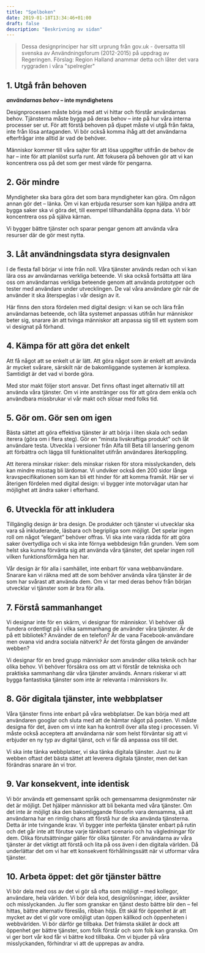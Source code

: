 ```yaml
---
title: "Spelboken"
date: 2019-01-18T13:34:46+01:00
draft: false
description: "Beskrivning av sidan"
---
```


> Dessa designprinciper har sitt urprung från gov.uk - översatta till svenska av Användningsforum (2012-2015) på uppdrag av Regeringen. Förslag: Region Halland anammar detta och låter det vara ryggraden i våra "spelregler"

## 1. Utgå från behoven
**_användarnas behov_ – inte myndighetens**

Designprocessen måste börja med att vi hittar och förstår användarnas behov. Tjänsterna måste bygga på deras behov – inte på hur våra interna processer ser ut. För att förstå behoven på djupet måste vi utgå från fakta, inte från lösa antaganden. Vi bör också komma ihåg att det användarna efterfrågar inte alltid är vad de behöver.

Människor kommer till våra sajter för att lösa uppgifter utifrån de behov de har – inte för att planlöst surfa runt. Att fokusera på behoven gör att vi kan koncentrera oss på det som ger mest värde för pengarna.

## 2. Gör mindre

Myndigheter ska bara göra det som bara myndigheter kan göra. Om någon annan gör det – länka. Om vi kan erbjuda resurser som kan hjälpa andra att bygga saker ska vi göra det, till exempel tillhandahålla öppna data. Vi bör koncentrera oss på själva kärnan.

Vi bygger bättre tjänster och sparar pengar genom att använda våra resurser där de gör mest nytta.

## 3. Låt användningsdata styra designvalen

I de flesta fall börjar vi inte från noll. Våra tjänster används redan och vi kan lära oss av användarnas verkliga beteende. Vi ska också fortsätta att lära oss om användarnas verkliga beteende genom att använda prototyper och tester med användare under utvecklingen. De val våra användare gör när de använder it ska återspeglas i vår design av it.

Här finns den stora fördelen med digital design: vi kan se och lära från användarnas beteende, och låta systemet anpassas utifrån hur människor beter sig, snarare än att tvinga människor att anpassa sig till ett system som vi designat på förhand.

## 4. Kämpa för att göra det enkelt

Att få något att se enkelt ut är lätt. Att göra något som är enkelt att använda är mycket svårare, särskilt när de bakomliggande systemen är komplexa. Samtidigt är det vad vi borde göra.

Med stor makt följer stort ansvar. Det finns oftast inget alternativ till att använda våra tjänster. Om vi inte anstränger oss för att göra dem enkla och användbara missbrukar vi vår makt och slösar med folks tid.

## 5. Gör om. Gör sen om igen

Bästa sättet att göra effektiva tjänster är att börja i liten skala och sedan iterera (göra om i flera steg). Gör en “minsta livskraftiga produkt” och låt användare testa. Utveckla i versioner från Alfa till Beta till lansering genom att förbättra och lägga till funktionalitet utifrån användares återkoppling.

Att iterera minskar risker: dels minskar risken för stora misslyckanden, dels kan mindre misstag bli lärdomar. Vi undviker också den 200 sidor långa kravspecifikationen som kan bli ett hinder för att komma framåt. Här ser vi återigen fördelen med digital design: vi bygger inte motorvägar utan har möjlighet att ändra saker i efterhand.

## 6. Utveckla för att inkludera

Tillgänglig design är bra design. De produkter och tjänster vi utvecklar ska vara så inkluderande, läsbara och begripliga som möjligt. Det spelar ingen roll om något “elegant” behöver offras. Vi ska inte vara rädda för att göra saker övertydliga och vi ska inte förnya webbdesign från grunden. Vem som helst ska kunna förvänta sig att använda våra tjänster, det spelar ingen roll vilken funktionsförmåga hen har.

Vår design är för alla i samhället, inte enbart för vana webbanvändare. Snarare kan vi räkna med att de som behöver använda våra tjänster är de som har svårast att använda dem. Om vi tar med deras behov från början utvecklar vi tjänster som är bra för alla.

## 7. Förstå sammanhanget

Vi designar inte för en skärm, vi designar för människor. Vi behöver då fundera ordentligt på i vilka sammanhang de använder våra tjänster. Är de på ett bibliotek? Använder de en telefon? Är de vana Facebook-användare men ovana vid andra sociala nätverk? Är det första gången de använder webben?

Vi designar för en bred grupp människor som använder olika teknik och har olika behov. Vi behöver försäkra oss om att vi förstår de tekniska och praktiska sammanhang där våra tjänster används. Annars riskerar vi att bygga fantastiska tjänster som inte är relevanta i människors liv.

## 8. Gör digitala tjänster, inte webbplatser

Våra tjänster finns inte enbart på våra webbplatser. De kan börja med att användaren googlar och sluta med att de hämtar något på posten. Vi måste designa för det, även om vi inte kan ha kontroll över alla steg i processen. Vi måste också acceptera att användarna när som helst förväntar sig att vi erbjuder en ny typ av digital tjänst, och vi får då anpassa oss till det.

Vi ska inte tänka webbplatser, vi ska tänka digitala tjänster. Just nu är webben oftast det bästa sättet att leverera digitala tjänster, men det kan förändras snarare än vi tror.

## 9. Var konsekvent, inte identisk

Vi bör använda ett gemensamt språk och gemensamma designmönster när det är möjligt. Det hjälper människor att bli bekanta med våra tjänster. Om det inte är möjligt ska den bakomliggande filosofin vara densamma, så att användarna har en rimlig chans att förstå hur de ska använda tjänsterna.
Detta är inte tvingande krav. Vi bygger inte perfekta tjänster enbart på rutin och det går inte att förutse varje tänkbart scenario och ha vägledningar för dem. Olika förutsättningar gäller för olika tjänster. För användarna av våra tjänster är det viktigt att förstå och lita på oss även i den digitala världen. Då underlättar det om vi har ett konsekvent förhållningssätt när vi utformar våra tjänster.

## 10. Arbeta öppet: det gör tjänster bättre

Vi bör dela med oss av det vi gör så ofta som möjligt – med kollegor, användare, hela världen.  Vi bör dela kod, designlösningar, idéer, avsikter och misslyckanden. Ju fler som  granskar en tjänst desto bättre blir den – fel hittas, bättre alternativ föreslås, ribban höjs.
Ett skäl för öppenhet är att mycket av det vi gör vore omöjligt utan öppen källkod och öppenheten i webbvärlden. Vi bör därför ge tillbaka. Det främsta skälet är dock att öppenhet ger bättre tjänster, som folk förstår och som folk kan granska. Om vi  ger bort vår kod får vi bättre kod tillbaka. Om vi bjuder på våra misslyckanden, förhindrar vi att de upprepas av andra.

